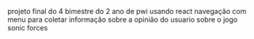 projeto final do 4 bimestre do 2 ano de pwi usando react navegação com menu para coletar informação sobre a opinião do usuario sobre o jogo sonic forces
